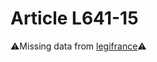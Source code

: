 # Article L641-15

⚠️Missing data from [legifrance](https://www.legifrance.gouv.fr/codes/article_lc/LEGIARTI000006238619)⚠️